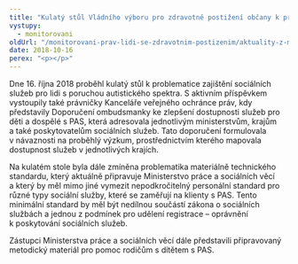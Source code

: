 ```yaml
---
title: "Kulatý stůl Vládního výboru pro zdravotně postižení občany k problematice sociálních služeb pro lidi s poruchami autistického spektra"
vystupy:
  - monitorovani
oldUrl: "/monitorovani-prav-lidi-se-zdravotnim-postizenim/aktuality-z-monitorovani/aktuality-z-monitorovani-2018/kulaty-stul-vladniho-vyboru-pro-zdravotne-postizeni-obcany-k-problematice-socialnich-slu/"
date: 2018-10-16
perex: "<p></p>"
---
```


<!-- imported from the old website -->

<p>Dne 16. října 2018 proběhl kulatý stůl k problematice zajištění sociálních služeb pro lidi s poruchou autistického spektra. S aktivním příspěvkem vystoupily také právničky Kanceláře veřejného ochránce práv, kdy představily Doporučení ombudsmanky ke zlepšení dostupnosti služeb pro děti a dospělé s PAS, která adresovala jednotlivým ministerstvům, krajům a také poskytovatelům sociálních služeb. Tato doporučení formulovala v návaznosti na proběhlý výzkum, prostřednictvím kterého mapovala dostupnost služeb v jednotlivých krajích.</p> <p>Na kulatém stole byla dále zmíněna problematika materiálně technického standardu, který aktuálně připravuje Ministerstvo práce a sociálních věcí a který by měl mimo jiné vymezit nepodkročitelný personální standard pro různé typy sociální služby, které se zaměřují na klienty s PAS. Tento minimální standard by měl být nedílnou součástí zákona o sociálních službách a jednou z podmínek pro udělení registrace – oprávnění k poskytování sociálních služeb.</p> <p>Zástupci Ministerstva práce a sociálních věcí dále představili připravovaný metodický materiál pro pomoc rodičům s dítětem s PAS.</p>
